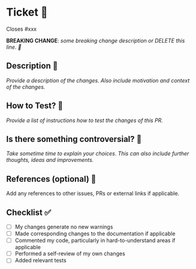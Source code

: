 # Ticket 🎫

Closes #xxx

**BREAKING CHANGE**: _some breaking change description or DELETE this line. 🚨_

## Description 📖

_Provide a description of the changes. Also include motivation and context of the changes._

## How to Test? 🧪

_Provide a list of instructions how to test the changes of this PR._

## Is there something controversial? 🚨

_Take sometime time to explain your choices.
This can also include further thoughts, ideas and improvements._

## References (optional) 🔗

Add any references to other issues, PRs or external links if applicable.

## Checklist ✅

- [ ] My changes generate no new warnings
- [ ] Made corresponding changes to the documentation if applicable
- [ ] Commented my code, particularly in hard-to-understand areas if applicable
- [ ] Performed a self-review of my own changes
- [ ] Added relevant tests
